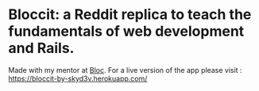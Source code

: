 # Bloccit: a Reddit replica to teach the fundamentals of web development and Rails.

 Made with my mentor at [Bloc](http://bloc.io).
 For a live version of the app please visit : https://bloccit-by-skyd3v.herokuapp.com/

